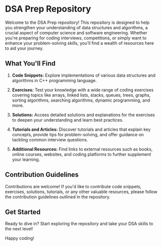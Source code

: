 # DSA Prep Repository

Welcome to the DSA Prep repository! This repository is designed to help you strengthen your understanding of data structures and algorithms, a crucial aspect of computer science and software engineering. Whether you're preparing for coding interviews, competitions, or simply want to enhance your problem-solving skills, you'll find a wealth of resources here to aid your journey.

## What You'll Find

1. **Code Snippets:** Explore implementations of various data structures and algorithms in C++ programming language.

2. **Exercises:** Test your knowledge with a wide range of coding exercises covering topics like arrays, linked lists, stacks, queues, trees, graphs, sorting algorithms, searching algorithms, dynamic programming, and more.

3. **Solutions:** Access detailed solutions and explanations for the exercises to deepen your understanding and learn best practices.

4. **Tutorials and Articles:** Discover tutorials and articles that explain key concepts, provide tips for problem-solving, and offer guidance on tackling common interview questions.

5. **Additional Resources:** Find links to external resources such as books, online courses, websites, and coding platforms to further supplement your learning.

## Contribution Guidelines

Contributions are welcome! If you'd like to contribute code snippets, exercises, solutions, tutorials, or any other valuable resources, please follow the contribution guidelines outlined in the repository.

## Get Started

Ready to dive in? Start exploring the repository and take your DSA skills to the next level!

Happy coding!
